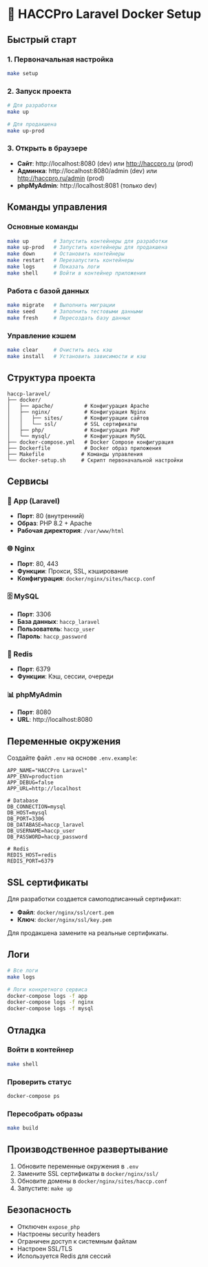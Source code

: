# 🐙 HACCPro Laravel Docker Setup

## Быстрый старт

### 1. Первоначальная настройка
```bash
make setup
```

### 2. Запуск проекта
```bash
# Для разработки
make up

# Для продакшена
make up-prod
```

### 3. Открыть в браузере
- **Сайт**: http://localhost:8080 (dev) или http://haccpro.ru (prod)
- **Админка**: http://localhost:8080/admin (dev) или http://haccpro.ru/admin (prod)
- **phpMyAdmin**: http://localhost:8081 (только dev)

## Команды управления

### Основные команды
```bash
make up        # Запустить контейнеры для разработки
make up-prod   # Запустить контейнеры для продакшена
make down      # Остановить контейнеры
make restart   # Перезапустить контейнеры
make logs      # Показать логи
make shell     # Войти в контейнер приложения
```

### Работа с базой данных
```bash
make migrate   # Выполнить миграции
make seed      # Заполнить тестовыми данными
make fresh     # Пересоздать базу данных
```

### Управление кэшем
```bash
make clear     # Очистить весь кэш
make install   # Установить зависимости и кэш
```

## Структура проекта

```
haccp-laravel/
├── docker/
│   ├── apache/          # Конфигурация Apache
│   ├── nginx/           # Конфигурация Nginx
│   │   ├── sites/       # Конфигурации сайтов
│   │   └── ssl/         # SSL сертификаты
│   ├── php/             # Конфигурация PHP
│   └── mysql/           # Конфигурация MySQL
├── docker-compose.yml   # Docker Compose конфигурация
├── Dockerfile           # Docker образ приложения
├── Makefile            # Команды управления
└── docker-setup.sh     # Скрипт первоначальной настройки
```

## Сервисы

### 🚀 App (Laravel)
- **Порт**: 80 (внутренний)
- **Образ**: PHP 8.2 + Apache
- **Рабочая директория**: `/var/www/html`

### 🌐 Nginx
- **Порт**: 80, 443
- **Функции**: Прокси, SSL, кэширование
- **Конфигурация**: `docker/nginx/sites/haccp.conf`

### 🗄️ MySQL
- **Порт**: 3306
- **База данных**: `haccp_laravel`
- **Пользователь**: `haccp_user`
- **Пароль**: `haccp_password`

### 🔴 Redis
- **Порт**: 6379
- **Функции**: Кэш, сессии, очереди

### 📊 phpMyAdmin
- **Порт**: 8080
- **URL**: http://localhost:8080

## Переменные окружения

Создайте файл `.env` на основе `.env.example`:

```env
APP_NAME="HACCPro Laravel"
APP_ENV=production
APP_DEBUG=false
APP_URL=http://localhost

# Database
DB_CONNECTION=mysql
DB_HOST=mysql
DB_PORT=3306
DB_DATABASE=haccp_laravel
DB_USERNAME=haccp_user
DB_PASSWORD=haccp_password

# Redis
REDIS_HOST=redis
REDIS_PORT=6379
```

## SSL сертификаты

Для разработки создается самоподписанный сертификат:
- **Файл**: `docker/nginx/ssl/cert.pem`
- **Ключ**: `docker/nginx/ssl/key.pem`

Для продакшена замените на реальные сертификаты.

## Логи

```bash
# Все логи
make logs

# Логи конкретного сервиса
docker-compose logs -f app
docker-compose logs -f nginx
docker-compose logs -f mysql
```

## Отладка

### Войти в контейнер
```bash
make shell
```

### Проверить статус
```bash
docker-compose ps
```

### Пересобрать образы
```bash
make build
```

## Производственное развертывание

1. Обновите переменные окружения в `.env`
2. Замените SSL сертификаты в `docker/nginx/ssl/`
3. Обновите домены в `docker/nginx/sites/haccp.conf`
4. Запустите: `make up`

## Безопасность

- Отключен `expose_php`
- Настроены security headers
- Ограничен доступ к системным файлам
- Настроен SSL/TLS
- Используется Redis для сессий
